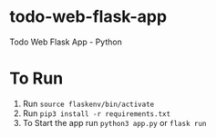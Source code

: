 # todo-web-flask-app
Todo Web Flask App - Python


# To Run
1. Run ```source flaskenv/bin/activate```
2. Run ```pip3 install -r requirements.txt```
3. To Start the app run ```python3 app.py``` or ```flask run```
